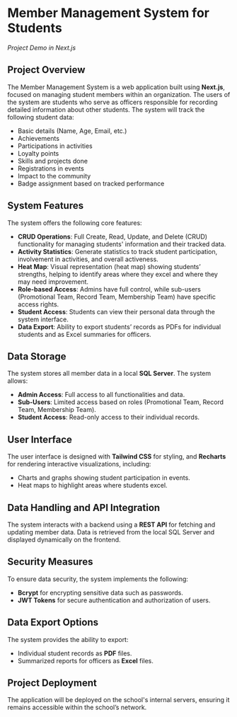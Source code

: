 # Member Management System for Students
*Project Demo in Next.js*

## Project Overview
The Member Management System is a web application built using **Next.js**, focused on managing student members within an organization. The users of the system are students who serve as officers responsible for recording detailed information about other students. The system will track the following student data:

- Basic details (Name, Age, Email, etc.)
- Achievements
- Participations in activities
- Loyalty points
- Skills and projects done
- Registrations in events
- Impact to the community
- Badge assignment based on tracked performance

## System Features
The system offers the following core features:

- **CRUD Operations**: Full Create, Read, Update, and Delete (CRUD) functionality for managing students' information and their tracked data.
- **Activity Statistics**: Generate statistics to track student participation, involvement in activities, and overall activeness.
- **Heat Map**: Visual representation (heat map) showing students’ strengths, helping to identify areas where they excel and where they may need improvement.
- **Role-based Access**: Admins have full control, while sub-users (Promotional Team, Record Team, Membership Team) have specific access rights.
- **Student Access**: Students can view their personal data through the system interface.
- **Data Export**: Ability to export students’ records as PDFs for individual students and as Excel summaries for officers.

## Data Storage
The system stores all member data in a local **SQL Server**. The system allows:

- **Admin Access**: Full access to all functionalities and data.
- **Sub-Users**: Limited access based on roles (Promotional Team, Record Team, Membership Team).
- **Student Access**: Read-only access to their individual records.

## User Interface
The user interface is designed with **Tailwind CSS** for styling, and **Recharts** for rendering interactive visualizations, including:

- Charts and graphs showing student participation in events.
- Heat maps to highlight areas where students excel.

## Data Handling and API Integration
The system interacts with a backend using a **REST API** for fetching and updating member data. Data is retrieved from the local SQL Server and displayed dynamically on the frontend.

## Security Measures
To ensure data security, the system implements the following:

- **Bcrypt** for encrypting sensitive data such as passwords.
- **JWT Tokens** for secure authentication and authorization of users.

## Data Export Options
The system provides the ability to export:

- Individual student records as **PDF** files.
- Summarized reports for officers as **Excel** files.

## Project Deployment
The application will be deployed on the school's internal servers, ensuring it remains accessible within the school’s network.
